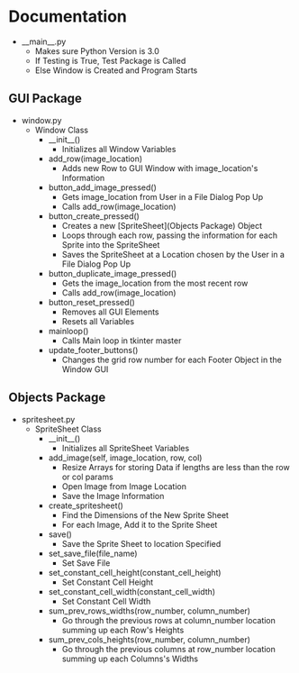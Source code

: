 # Documentation
* \_\_main__.py
  * Makes sure Python Version is 3.0
  * If Testing is True, Test Package is Called
  * Else Window is Created and Program Starts

## GUI Package
* window.py
  * Window Class
    * \_\_init__()
      * Initializes all Window Variables
    * add_row(image_location)
      * Adds new Row to GUI Window with image_location's Information
    * button_add_image_pressed()
      * Gets image_location from User in a File Dialog Pop Up
      * Calls add_row(image_location)
    * button_create_pressed()
      * Creates a new [SpriteSheet](Objects Package) Object
      * Loops through each row, passing the information for each Sprite into the SpriteSheet
      * Saves the SpriteSheet at a Location chosen by the User in a File Dialog Pop Up
    * button_duplicate_image_pressed()
      * Gets the image_location from the most recent row
      * Calls add_row(image_location)
    * button_reset_pressed()
      * Removes all GUI Elements
      * Resets all Variables
    * mainloop()
      * Calls Main loop in tkinter master
    * update_footer_buttons()
      * Changes the grid row number for each Footer Object in the Window GUI

## Objects Package
* spritesheet.py
  * SpriteSheet Class
    * \_\_init__()
      * Initializes all SpriteSheet Variables
    * add_image(self, image_location, row, col)
      * Resize Arrays for storing Data if lengths are less than the row or col params
      * Open Image from Image Location
      * Save the Image Information
    * create_spritesheet()
      * Find the Dimensions of the New Sprite Sheet
      * For each Image, Add it to the Sprite Sheet
    * save()
      * Save the Sprite Sheet to location Specified
    * set_save_file(file_name)
      * Set Save File
    * set_constant_cell_height(constant_cell_height)
      * Set Constant Cell Height
    * set_constant_cell_width(constant_cell_width)
      * Set Constant Cell Width
    * sum_prev_rows_widths(row_number, column_number)
      * Go through the previous rows at column_number location summing up each Row's Heights
    * sum_prev_cols_heights(row_number, column_number)
      * Go through the previous columns at row_number location summing up each Columns's Widths